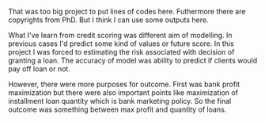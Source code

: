 That was too big project to put lines of codes here. Futhermore there are copyrights from PhD. But I think I can use some outputs here. 

What I've learn from credit scoring was different aim of modelling. In previous cases I'd predict some kind of values or future score. In this project I was forced to estimating the risk associated with decision of granting a loan. The accuracy of model was ability to predict if clients would pay off loan or not.

However, there were more purposes for outcome. First was bank profit maximization but there were also important points like maximization of installment loan quantity which is bank marketing policy. So the final outcome was something between max profit and quantity of loans.
